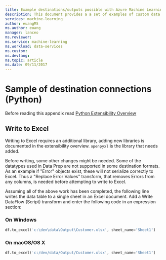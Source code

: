 ```yaml
---
title: Example destinations/outputs possible with Azure Machine Learning Data Preparation  | Microsoft Docs
description: This document provides a a set of examples of custom data destinations/outputs with Azure ML data prep
services: machine-learning
author: euangMS
ms.author: euang
manager: lanceo
ms.reviewer: 
ms.service: machine-learning
ms.workload: data-services
ms.custom: 
ms.devlang: 
ms.topic: article
ms.date: 09/11/2017
---
```



# Sample of destination connections (Python) 
Before reading this appendix read [Python Extensibility Overview](data-prep-python-extensibility-overview.md)

## Write to Excel 

Writing to Excel requires an additional library, adding new libraries is documented in the extensibility overview. `openpyxl` is the library that needs added.

Before writing, some other changes might be needed. Some of the datatypes used in Data Prep are not supported in some destination formats. As an example if "Error" objects exist, these will not serialize correctly to Excel. Thus a "Replace Error Values" transform, that removes Errors from any columns, is needed before attempting to write to Excel.

Assuming all of the above work has been completed, the following line writes the data table to a single sheet in an Excel document. Add a Write DataFlow (Script) transform and enter the following code in an expression section:

### On Windows 
```python
df.to_excel('c:\dev\data\Output\Customer.xlsx', sheet_name='Sheet1')
```

### On macOS/OS X ###
```python
df.to_excel('c:/dev/data/Output/Customer.xlsx', sheet_name='Sheet1')
```
